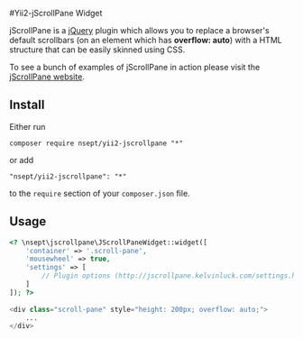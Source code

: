#Yii2-jScrollPane Widget

jScrollPane is a [jQuery](http://www.jquery.com/) plugin which allows you to replace a browser's default scrollbars (on an element which has **overflow: auto**) with a HTML structure that can be easily skinned using CSS.

To see a bunch of examples of jScrollPane in action please visit the [jScrollPane website](http://jscrollpane.kelvinluck.com/).

## Install

Either run

```composer require nsept/yii2-jscrollpane "*"```

or add

```"nsept/yii2-jscrollpane": "*"```

to the ```require``` section of your `composer.json` file.

## Usage

```php
<? \nsept\jscrollpane\JScrollPaneWidget::widget([
    'container' => '.scroll-pane',
    'mousewheel' => true,
    'settings' => [
        // Plugin options (http://jscrollpane.kelvinluck.com/settings.html)
    ]
]); ?>
    
<div class="scroll-pane" style="height: 200px; overflow: auto;">
    ...
</div>
```
